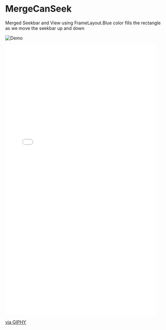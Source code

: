 # MergeCanSeek

Merged Seekbar and View using FrameLayout.Blue color fills the rectangle as we move the seekbar up and down <br>

![Demo](http://giphy.com/gifs/l0Ex6suopOoMG8da0)

<iframe src="//giphy.com/embed/l0Ex6suopOoMG8da0" width="480" height="853" frameBorder="0" class="giphy-embed" allowFullScreen></iframe><p><a href="http://giphy.com/gifs/l0Ex6suopOoMG8da0">via GIPHY</a></p>

